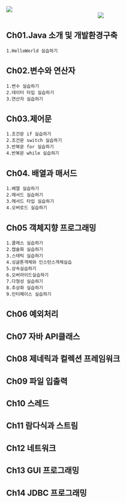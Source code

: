 <img src="https://capsule-render.vercel.app/api?type=waving&color=auto&height=200&section=header&text=Java프로그래밍&fontSize=90" />

<div align="center">
  <img src="https://img.shields.io/badge/Java-007396?style=flat&logo=Java&logoColor=white" />
</div>

## Ch01.Java 소개 및 개발환경구축
    1.HelloWorld 실습하기

## Ch02.변수와 연산자
    1.변수 실습하기
    2.데이터 타입 실습하기
    3.연산자 실습하기

## Ch03.제어문
    1.조건문 if 실습하기
    2.조건문 switch 실습하기
    3.반복문 for 실습하기
    4.반복문 while 실습하기

## Ch04. 배열과 매서드
    1.배열 실습하기
    2.매서드 실습하기
    3.매서드 타입 실습하기
    4.오버로드 실습하기

## Ch05 객체지향 프로그래밍
    1.클래스 실습하기
    2.캡슐화 실습하기
    3.스태틱 실습하기
    4.싱글톤객체와 인스턴스객체실습
    5.상속실습하기
    6.오버라이드실습하기
    7.다형성 실습하기
    8.추상화 실습하기
    9.인터페이스 실습하기

## Ch06 예외처리

## Ch07 자바 API클래스

## Ch08 제네릭과 컬렉션 프레임워크

## Ch09 파일 입출력

## Ch10 스레드

## Ch11 람다식과 스트림

## Ch12 네트워크

## Ch13 GUI 프로그래밍

## Ch14 JDBC 프로그래밍

